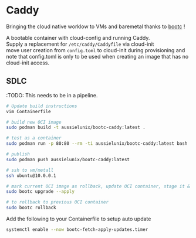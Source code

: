 # Caddy

Bringing the cloud native worklow to VMs and baremetal thanks to [bootc](https://containers.github.io/bootable/) !

A bootable container with cloud-config and running Caddy.  
Supply a replacement for `/etc/caddy/Caddyfile` via cloud-init  
move user creation from `config.toml` to cloud-init during provisioning and note
that config.toml is only to be used when creating an image that has no
cloud-init access.

## SDLC

:TODO: This needs to be in a pipeline.

```bash
# Update build instructions
vim Containerfile

# build new OCI image
sudo podman build -t aussielunix/bootc-caddy:latest .

# test as a container
sudo podman run -p 80:80 --rm -ti aussielunix/bootc-caddy:latest bash

# publish
sudo podman push aussielunix/bootc-caddy:latest

# ssh to vm/metall
ssh ubuntu@10.0.0.1

# mark current OCI image as rollback, update OCI container, stage it & reboot VM/host into it
sudo bootc upgrade --apply

# to rollback to previous OCI container
sudo bootc rollback
```

Add the following to your Containerfile to setup auto update
```bash
systemctl enable --now bootc-fetch-apply-updates.timer
```
